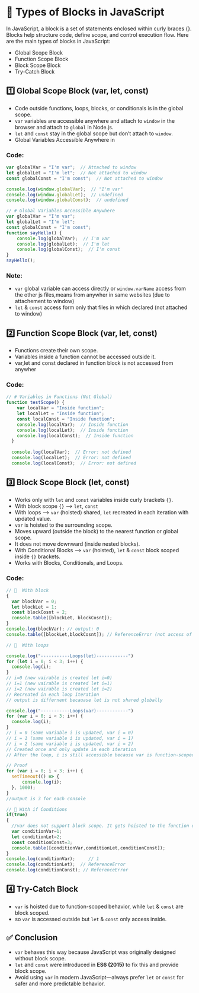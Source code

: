 # 📜 Types of Blocks in JavaScript

In JavaScript, a block is a set of statements enclosed within curly braces {}. Blocks help structure code, define scope, and control execution flow. Here are the main types of blocks in JavaScript:

- Global Scope Block
- Function Scope Block
- Block Scope Block
- Try-Catch Block

  
## 1️⃣ Global Scope Block (var, let, const)

- Code outside functions, loops, blocks, or conditionals is in the global scope.
- `var` variables are accessible anywhere and attach to `window` in the browser and attach to `global` in Node.js.
- `let` and `const` stay in the global scope but don’t attach to `window`.
- Global Variables Accessible Anywhere in


### Code:

```js
var globalVar = "I'm var";  // Attached to window
let globalLet = "I'm let";  // Not attached to window
const globalConst = "I'm const";  // Not attached to window

console.log(window.globalVar);  // "I'm var"
console.log(window.globalLet);  // undefined
console.log(window.globalConst);  // undefined
```


```js
// # Global Variables Accessible Anywhere
var globalVar = "I'm var"; 
let globalLet = "I'm let";  
const globalConst = "I'm const";  
function sayHello() {
    console.log(globalVar);  // I'm var
    console.log(globalLet);  // I'm let
    console.log(globalConst);  // I'm const
}
sayHello(); 
```

### Note:
- `var` global variable can access directly or `window.varName` access from the other js files,means from anywher in same websites (due to attachement to window)
- `let` & `const` access form only that files in which declared  (not attached to window)


## 2️⃣ Function Scope Block (var, let, const)

- Functions create their own scope.
- Variables inside a function cannot be accessed outside it.
- var,let and const declared in function block is not accessed from anywher 


### Code:


```js
// # Variables in Functions (Not Global)
function testScope() {
    var localVar = "Inside function";
    let localLet = "Inside function";
    const localConst = "Inside function";
    console.log(localVar);  // Inside function
    console.log(localLet);  // Inside function
    console.log(localConst);  // Inside function
  }
  
  console.log(localVar);  // Error: not defined
  console.log(localLet);  // Error: not defined
  console.log(localConst);  // Error: not defined
```



## 3️⃣ Block Scope Block (let, const)

- Works only with `let` and `const` variables inside curly brackets `{}`.
- With block scope `{}` --> `let`, `const`
- With loops  --> `var` (hoisted) shared, `let` recreated in each iteration with updated value.
- `var` is hoisted to the surrounding scope.
- Moves upward (outside the block) to the nearest function or global scope.
- It does not move downward (inside nested blocks).
- With Conditional Blocks  --> `var` (hoisted), `let` & `const` block scoped inside `{}` brackets.
- Works with Blocks, Conditionals, and Loops.


### Code:


```js
// 📌  With block
{
  var blockVar = 0;
  let blockLet = 1;
  const blockCosnt = 2;
  console.table([blockLet, blockCosnt]);
}
console.log(blockVar); // output: 0
console.table([blockLet,blockCosnt]); // ReferenceError (not access of let,const vaiable)
```


```js
// 📌  With loops

console.log("-----------Loops(let)------------")
for (let i = 0; i < 3; i++) {
  console.log(i);
}
// i=0 (new vairable is created let i=0)
// i=1 (new vairable is created let i=1)
// i=2 (new vairable is created let i=2)
// Recreated in each loop iteration
// output is differnent becauase let is not shared globally 

console.log("-----------Loops(var)------------")
for (var i = 0; i < 3; i++) {
  console.log(i);
}
// i = 0 (same variable i is updated, var i = 0)
// i = 1 (same variable i is updated, var i = 1)
// i = 2 (same variable i is updated, var i = 2)
// Created once and only update in each iteration
// After the loop, i is still accessible because var is function-scoped and not block-scoped.
```


```js
// Proof
for (var i = 0; i < 3; i++) {
  setTimeout(() => {
      console.log(i);
  }, 1000);
}
//output is 3 for each console
```


```js
// 📌 With if Conditions
if(true)
{
  //var does not support block scope. It gets hoisted to the function or global scope.
  var conditionVar=1;
  let conditionLet=2;
  const conditionConst=3;
  console.table([conditionVar,conditionLet,conditionConst]);
}
console.log(conditionVar);     // 1   
console.log(conditionLet);  // ReferenceError
console.log(conditionConst); // ReferenceError
```

## 4️⃣ Try-Catch Block

- `var` is hoisted due to function-scoped behavior, while `let` & `const` are block scoped.
- so `var` is accessed outside but `let` & `const` only access inside.


## ✅ Conclusion

- `var` behaves this way because JavaScript was originally designed without block scope.
- `let` and `const` were introduced in **ES6 (2015)** to fix this and provide block scope.
- Avoid using `var` in modern JavaScript—always prefer `let` or `const` for safer and more predictable behavior.

